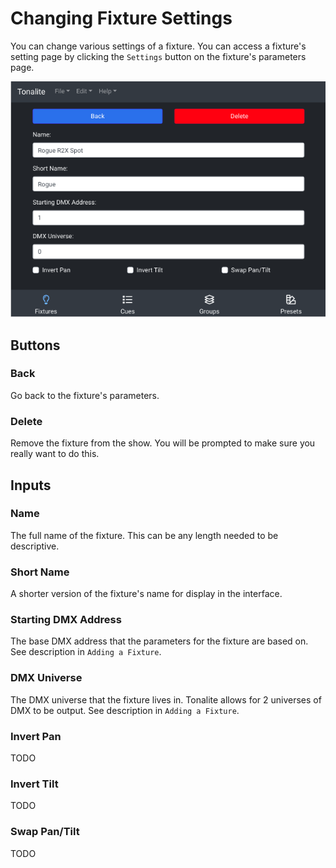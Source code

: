 # Changing Fixture Settings

You can change various settings of a fixture.
You can access a fixture's setting page by clicking the `Settings` button on the fixture's parameters page.

![Fixture settings page](../images/fixture_settings.png)

## Buttons

### Back

Go back to the fixture's parameters.

### Delete

Remove the fixture from the show. You will be prompted to make sure you really want to do this.

## Inputs

### Name

The full name of the fixture. This can be any length needed to be descriptive.

### Short Name

A shorter version of the fixture's name for display in the interface.

### Starting DMX Address

The base DMX address that the parameters for the fixture are based on. See description in `Adding a Fixture`.

### DMX Universe

The DMX universe that the fixture lives in. Tonalite allows for 2 universes of DMX to be output. See description in `Adding a Fixture`.

### Invert Pan

TODO

### Invert Tilt

TODO

### Swap Pan/Tilt

TODO